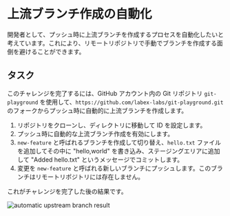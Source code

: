 # 上流ブランチ作成の自動化

開発者として、プッシュ時に上流ブランチを作成するプロセスを自動化したいと考えています。これにより、リモートリポジトリで手動でブランチを作成する面倒を避けることができます。

## タスク

このチャレンジを完了するには、GitHub アカウント内の Git リポジトリ `git-playground` を使用して、`https://github.com/labex-labs/git-playground.git` のフォークからプッシュ時に自動的に上流ブランチを作成します。

1. リポジトリをクローンし、ディレクトリに移動して ID を設定します。
2. プッシュ時に自動的な上流ブランチ作成を有効にします。
3. `new-feature` と呼ばれるブランチを作成して切り替え、`hello.txt` ファイルを追加してその中に "hello,world" を書き込み、ステージングエリアに追加して "Added hello.txt" というメッセージでコミットします。
4. 変更を `new-feature` と呼ばれる新しいブランチにプッシュします。このブランチはリモートリポジトリには存在しません。

これがチャレンジを完了した後の結果です。

![automatic upstream branch result](../assets/challenge-automatic-push-upstream-step1-1.png)
